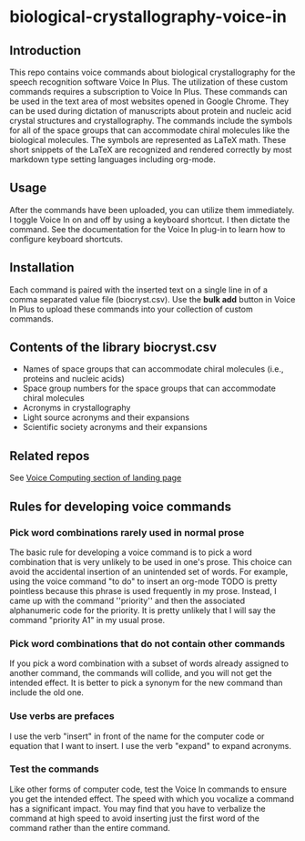 # biological-crystallography-voice-in

## Introduction
This repo contains voice commands about biological crystallography for the speech recognition software Voice In Plus.
The utilization of these custom commands requires a subscription to Voice In Plus.
These commands can be used in the text area of most websites opened in Google Chrome.
They can be used during dictation of manuscripts about protein and nucleic acid crystal structures and crystallography.
The commands include the symbols for all of the space groups that can accommodate chiral molecules like the biological molecules.
The symbols are represented as LaTeX math.
These short snippets of the LaTeX are recognized and rendered correctly by most markdown type setting languages including org-mode.

## Usage
After the commands have been uploaded, you can utilize them immediately.
I toggle Voice In on and off by using a keyboard shortcut.
I then dictate the command.
See the documentation for the Voice In plug-in to learn how to configure keyboard shortcuts.

## Installation
Each command is paired with the inserted text on a single line in of a comma separated value file (biocryst.csv).
Use the **bulk add** button in Voice In Plus to upload these commands into your collection of custom commands.

## Contents of the library biocryst.csv

- Names of space groups that can accommodate chiral molecules (i.e., proteins and nucleic acids)
- Space group numbers for the space groups that can accommodate chiral molecules
- Acronyms in crystallography
- Light source acronyms and their expansions
- Scientific society acronyms and their expansions


## Related repos
See [Voice Computing section of landing page](https://github.com/MooersLab/MooersLab?tab=readme-ov-file#voice-computing)

## Rules for developing voice commands

### Pick word combinations rarely used in normal prose
The basic rule for developing a voice command is to pick a word combination that is very unlikely to be used in one's prose.
This choice can avoid the accidental insertion of an unintended set of words.
For example, using the voice command "to do" to insert an org-mode TODO is pretty pointless because this phrase is used frequently in my prose.
Instead, I came up with the command ''priority'' and then the associated alphanumeric code for the priority. 
It is pretty unlikely that I will say the command "priority A1" in my usual prose.

### Pick word combinations that do not contain other commands
If you pick a word combination with a subset of words already assigned to another command, the commands will collide, and you will not get the intended effect.
It is better to pick a synonym for the new command than include the old one.

### Use verbs are prefaces
I use the verb "insert" in front of the name for the computer code or equation that I want to insert.
I use the verb "expand" to expand acronyms.

### Test the commands
Like other forms of computer code, test the Voice In commands to ensure you get the intended effect.
The speed with which you vocalize a command has a significant impact.
You may find that you have to verbalize the command at high speed to avoid inserting just the first word of the command rather than the entire command.

